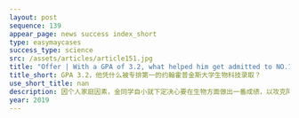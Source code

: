 ```yaml
---
layout: post
sequence: 139
appear_page: news success index_short
type: easymaycases
success_type: science
src: /assets/articles/article151.jpg
title: "Offer | With a GPA of 3.2, what helped him get admitted to NO.1 ranked Biotechnology program at Johns Hopkins University"
title_short: GPA 3.2，他凭什么被专排第一的约翰霍普金斯大学生物科技录取？
use_short_title: nan
description: 因个人家庭因素，金同学自小就下定决心要在生物方面做出一番成绩，以攻克阿兹海默症作为最终目标。但是由于缺乏一定的知识储备和对院校的一知半解，金同学的本科院校并未满足其的发展目标。本科院校排名50开外，GPA3.2的金同学，曾因成绩不足被教授拒之门外，最终资质平平的金同学在易美VIP团队的帮助下，逆转情况，化身为生物界的黑马，超越高分GPA学霸，杀入约翰霍普金斯的金牌专业——生物科技。
year: 2019
---
```


